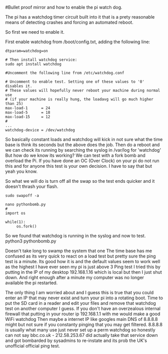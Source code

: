 #Bullet proof mirror and how to enable the pi watch dog.

The pi has a watchdog timer circuit built into it that is a prety reasonable means of detecting crashes and forcing an automated reboot.

So first we need to enable it.

First enable watchdog from /boot/config.txt, adding the following line:
```
dtparam=watchdog=on

# Then install watchdog service:
sudo apt install watchdog

#Uncomment the following line from /etc/watchdog.conf

# Uncomment to enable test. Setting one of these values to '0' disables it.
# These values will hopefully never reboot your machine during normal use
# (if your machine is really hung, the loadavg will go much higher than 25)
max-load-1		= 24
max-load-5		= 18
max-load-15		= 12
#
...
watchdog-device	= /dev/watchdog
```
So basically constant loads and watchdog will kick in not sure what the time base is think its seconds but the above does the job.
Then do a reboot and we can check its running by searching the syslog in /var/log for 'watchdog'
But how do we know its working? We can test with a fork bomb and overload the Pi.
If you have done an OC (Over Clock) on your pi do not run this and for anyone this test is your own decision.
I have to say that but yeah you know.

So what we will do is turn off all the swap so the test ends quicker and it doesn't thrash your flash.
```
sudo swapoff -a

nano pythonbomb.py
#
import os

while(1):
     os.fork()
```
So we found that watchdog is running in the syslog and now to test.
python3 pythonbomb.py

Doesn't take long to swamp the system that one 
The time base has me confused as its very quick to react on a load test but pretty sure the ping test is a minute.
Its good how it is and the default values seem to work well as the highest I have ever seen my pi is just above 3
Ping test I tried this by putting in the IP of my desktop 192.168.1.16 which is local but then I just shut down.
And right enough after a minute my computer was no longer available the pi restarted.

The only thing I am worried about and I guess this is true that you could enter an IP that may never exist and turn your pi into a rotating boot.
Time to put the SD card in a reader and edit your files and remove that watchdog test on another computer I guess.
If you don't have an overzealous internal firewall that putting in your router ip 192.168.1.1 with me would make a good WiFi watchdog
Then maybe a internet IP like googles main DNS of 8.8.8.8 might but not sure if you constanty pinging that you may get filtered.
8.8.8.8 is usually what many use just never set up a perm watchdog so honestly can not say bbc.co.uk - 212.58.253.67 did actually take that service down and got bombarded by sysadmins to re-instate and its prob the UK's unofficial official ping test.


